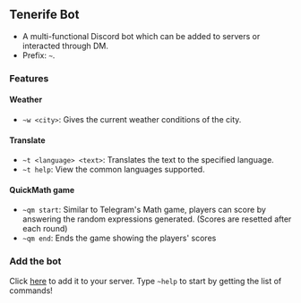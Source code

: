 ## Tenerife Bot

- A multi-functional Discord bot which can be added to servers or interacted through DM.
- Prefix: ```~```.

### Features
#### Weather 
- ```~w <city>```: Gives the current weather conditions of the city.

#### Translate
- ```~t <language> <text>```: Translates the text to the specified language.
- ```~t help```: View the common languages supported.

#### QuickMath game
- ```~qm start```: Similar to Telegram's Math game, players can score by answering the random expressions generated. (Scores are resetted after each round)
- ```~qm end```: Ends the game showing the players' scores

### Add the bot 
Click [here](https://discord.com/api/oauth2/authorize?client_id=1057363158756495380&permissions=534723947584&scope=bot) to add it to your server.
Type ```~help``` to start by getting the list of commands!
